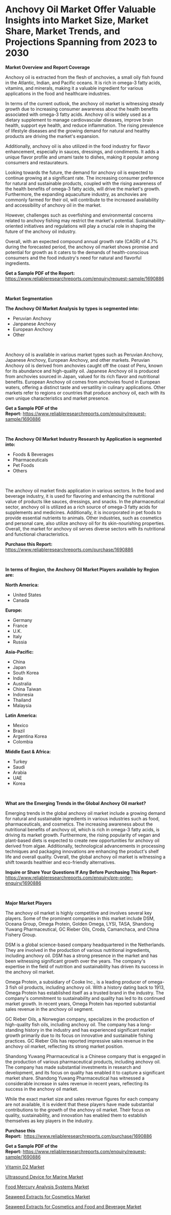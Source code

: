 <p><h1>Anchovy Oil Market Offer Valuable Insights into Market Size, Market Share, Market Trends, and Projections Spanning from 2023 to 2030</h1></p><p><strong>Market Overview and Report Coverage</strong></p>
<p><p>Anchovy oil is extracted from the flesh of anchovies, a small oily fish found in the Atlantic, Indian, and Pacific oceans. It is rich in omega-3 fatty acids, vitamins, and minerals, making it a valuable ingredient for various applications in the food and healthcare industries.</p><p>In terms of the current outlook, the anchovy oil market is witnessing steady growth due to increasing consumer awareness about the health benefits associated with omega-3 fatty acids. Anchovy oil is widely used as a dietary supplement to manage cardiovascular diseases, improve brain health, support eye health, and reduce inflammation. The rising prevalence of lifestyle diseases and the growing demand for natural and healthy products are driving the market's expansion.</p><p>Additionally, anchovy oil is also utilized in the food industry for flavor enhancement, especially in sauces, dressings, and condiments. It adds a unique flavor profile and umami taste to dishes, making it popular among consumers and restaurateurs.</p><p>Looking towards the future, the demand for anchovy oil is expected to continue growing at a significant rate. The increasing consumer preference for natural and sustainable products, coupled with the rising awareness of the health benefits of omega-3 fatty acids, will drive the market's growth. Furthermore, the expanding aquaculture industry, as anchovies are commonly farmed for their oil, will contribute to the increased availability and accessibility of anchovy oil in the market.</p><p>However, challenges such as overfishing and environmental concerns related to anchovy fishing may restrict the market's potential. Sustainability-oriented initiatives and regulations will play a crucial role in shaping the future of the anchovy oil industry.</p><p>Overall, with an expected compound annual growth rate (CAGR) of 4.7% during the forecasted period, the anchovy oil market shows promise and potential for growth as it caters to the demands of health-conscious consumers and the food industry's need for natural and flavorful ingredients.</p></p>
<p><strong>Get a Sample PDF of the Report:</strong> <a href="https://www.reliableresearchreports.com/enquiry/request-sample/1690886">https://www.reliableresearchreports.com/enquiry/request-sample/1690886</a></p>
<p>&nbsp;</p>
<p><strong>Market Segmentation</strong></p>
<p><strong>The Anchovy Oil Market Analysis by types is segmented into:</strong></p>
<p><ul><li>Peruvian Anchovy</li><li>Janpanese Anchovy</li><li>European Anchovy</li><li>Other</li></ul></p>
<p>&nbsp;</p>
<p><p>Anchovy oil is available in various market types such as Peruvian Anchovy, Japanese Anchovy, European Anchovy, and other markets. Peruvian Anchovy oil is derived from anchovies caught off the coast of Peru, known for its abundance and high-quality oil. Japanese Anchovy oil is produced from anchovies sourced in Japan, valued for its rich flavor and nutritional benefits. European Anchovy oil comes from anchovies found in European waters, offering a distinct taste and versatility in culinary applications. Other markets refer to regions or countries that produce anchovy oil, each with its own unique characteristics and market presence.</p></p>
<p><strong>Get a Sample PDF of the Report:</strong>&nbsp;<a href="https://www.reliableresearchreports.com/enquiry/request-sample/1690886">https://www.reliableresearchreports.com/enquiry/request-sample/1690886</a></p>
<p>&nbsp;</p>
<p><strong>The Anchovy Oil Market Industry Research by Application is segmented into:</strong></p>
<p><ul><li>Foods & Beverages</li><li>Pharmaceuticals</li><li>Pet Foods</li><li>Others</li></ul></p>
<p>&nbsp;</p>
<p><p>The anchovy oil market finds application in various sectors. In the food and beverage industry, it is used for flavoring and enhancing the nutritional value of products like sauces, dressings, and snacks. In the pharmaceutical sector, anchovy oil is utilized as a rich source of omega-3 fatty acids for supplements and medicines. Additionally, it is incorporated in pet foods to provide essential nutrients to animals. Other industries, such as cosmetics and personal care, also utilize anchovy oil for its skin-nourishing properties. Overall, the market for anchovy oil serves diverse sectors with its nutritional and functional characteristics.</p></p>
<p><strong>Purchase this Report:</strong>&nbsp; <a href="https://www.reliableresearchreports.com/purchase/1690886">https://www.reliableresearchreports.com/purchase/1690886</a></p>
<p>&nbsp;</p>
<p><strong>In terms of Region, the Anchovy Oil Market Players available by Region are:</strong></p>
<p>
    <p> <strong> North America: </strong>
        <ul>
            <li>United States</li>
            <li>Canada</li>
        </ul>
        </p> 
    <p> <strong> Europe: </strong>
        <ul>
            <li>Germany</li>
            <li>France</li>
            <li>U.K.</li>
            <li>Italy</li>
            <li>Russia</li>
        </ul>
        </p> 
    <p> <strong> Asia-Pacific: </strong>
        <ul>
            <li>China</li>
            <li>Japan</li>
            <li>South Korea</li>
            <li>India</li>
            <li>Australia</li>
            <li>China Taiwan</li>
            <li>Indonesia</li>
            <li>Thailand</li>
            <li>Malaysia</li>
        </ul>
        </p> 
    <p> <strong> Latin America: </strong>
        <ul>
            <li>Mexico</li>
            <li>Brazil</li>
            <li>Argentina Korea</li>
            <li>Colombia</li>
        </ul>
        </p> 
    <p> <strong> Middle East & Africa: </strong>
        <ul>
            <li>Turkey</li>
            <li>Saudi</li>
            <li>Arabia</li>
            <li>UAE</li>
            <li>Korea</li>
        </ul>
    </p>
    </p>
<p>&nbsp;</p>
<p><strong>What are the Emerging Trends in the Global Anchovy Oil market?</strong></p>
<p><p>Emerging trends in the global anchovy oil market include a growing demand for natural and sustainable ingredients in various industries such as food, pharmaceuticals, and cosmetics. The increasing awareness about the nutritional benefits of anchovy oil, which is rich in omega-3 fatty acids, is driving its market growth. Furthermore, the rising popularity of vegan and plant-based diets is expected to create new opportunities for anchovy oil derived from algae. Additionally, technological advancements in processing techniques and packaging innovations are enhancing the product's shelf life and overall quality. Overall, the global anchovy oil market is witnessing a shift towards healthier and eco-friendly alternatives.</p></p>
<p><strong>Inquire or Share Your Questions If Any Before Purchasing This Report</strong>- <a href="https://www.reliableresearchreports.com/enquiry/pre-order-enquiry/1690886">https://www.reliableresearchreports.com/enquiry/pre-order-enquiry/1690886</a></p>
<p>&nbsp;</p>
<p><strong>Major Market Players</strong></p>
<p><p>The anchovy oil market is highly competitive and involves several key players. Some of the prominent companies in this market include DSM, Oceana Group, Omega Protein, Golden Omega, LYSI, TASA, Shandong Yuwang Pharmaceutical, GC Rieber Oils, Croda, Camanchaca, and China Fishery Group.</p><p>DSM is a global science-based company headquartered in the Netherlands. They are involved in the production of various nutritional ingredients, including anchovy oil. DSM has a strong presence in the market and has been witnessing significant growth over the years. The company's expertise in the field of nutrition and sustainability has driven its success in the anchovy oil market.</p><p>Omega Protein, a subsidiary of Cooke Inc., is a leading producer of omega-3 fish oil products, including anchovy oil. With a history dating back to 1913, Omega Protein has established itself as a trusted brand in the industry. The company's commitment to sustainability and quality has led to its continued market growth. In recent years, Omega Protein has reported substantial sales revenue in the anchovy oil segment.</p><p>GC Rieber Oils, a Norwegian company, specializes in the production of high-quality fish oils, including anchovy oil. The company has a long-standing history in the industry and has experienced significant market growth primarily due to its focus on innovative and sustainable fishing practices. GC Rieber Oils has reported impressive sales revenue in the anchovy oil market, reflecting its strong market position.</p><p>Shandong Yuwang Pharmaceutical is a Chinese company that is engaged in the production of various pharmaceutical products, including anchovy oil. The company has made substantial investments in research and development, and its focus on quality has enabled it to capture a significant market share. Shandong Yuwang Pharmaceutical has witnessed a considerable increase in sales revenue in recent years, reflecting its success in the anchovy oil market.</p><p>While the exact market size and sales revenue figures for each company are not available, it is evident that these players have made substantial contributions to the growth of the anchovy oil market. Their focus on quality, sustainability, and innovation has enabled them to establish themselves as key players in the industry.</p></p>
<p><strong>Purchase this Report:</strong>&nbsp;&nbsp;<a href="https://www.reliableresearchreports.com/purchase/1690886">https://www.reliableresearchreports.com/purchase/1690886</a></p>
<p></p>
<p><strong>Get a Sample PDF of the Report:</strong>&nbsp;<a href="https://www.reliableresearchreports.com/enquiry/request-sample/1690886">https://www.reliableresearchreports.com/enquiry/request-sample/1690886</a></p>
<p><p><a href="https://github.com/rahu1506/Market-Research-Report-List-1/blob/main/vitamin-d2-market.md">Vitamin D2 Market</a></p><p><a href="https://medium.com/@hotspotflipk/ultrasound-device-for-marine-market-insight-market-trends-growth-forecasted-from-2023-to-2030-08292b479c27">Ultrasound Device for Marine Market</a></p><p><a href="https://medium.com/@v8581137/food-mercury-analysis-systems-market-insights-into-market-cagr-market-trends-and-growth-7bfe4ac0932f">Food Mercury Analysis Systems Market</a></p><p><a href="https://www.linkedin.com/pulse/seaweed-extracts-cosmetics-market-size-2023-2030-global-55t3f/">Seaweed Extracts for Cosmetics Market</a></p><p><a href="https://www.linkedin.com/pulse/seaweed-extracts-cosmetics-food-beverage-market-research-zoamf/">Seaweed Extracts for Cosmetics and Food and Beverage Market</a></p></p>